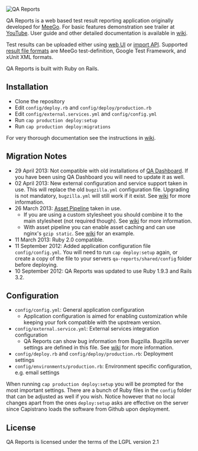 ![QA Reports](http://qa-reports.meego.com/images/meego_logo_hover.png)

QA Reports is a web based test result reporting application originally developed for
[MeeGo](http://en.wikipedia.org/wiki/MeeGo). For basic features demonstration
see trailer at [YouTube](http://www.youtube.com/watch?v=sOUkwJT2RBo). User
guide and other detailed documentation is available in [wiki](https://github.com/leonidas/qa-reports/wiki).

Test results can be uploaded either using [web UI](https://github.com/leonidas/qa-reports/wiki/User-guide#wiki-import)
or [import API](https://github.com/leonidas/qa-reports/wiki/API-Documentation#wiki-import).
Supported [result file formats](https://github.com/leonidas/qa-reports/wiki/XML-Formats)
are MeeGo test-definition, Google Test Framework, and xUnit XML formats.

QA Reports is built with Ruby on Rails.

## Installation

*   Clone the repository
*   Edit `config/deploy.rb` and `config/deploy/production.rb`
*   Edit `config/external.services.yml` and `config/config.yml`
*   Run `cap production deploy:setup`
*   Run `cap production deploy:migrations`

For very thorough documentation see the instructions in [wiki](https://github.com/leonidas/qa-reports/wiki/Setting-up-the-production-environment).

## Migration Notes

*   29 April 2013: Not compatible with old installations of [QA Dashboard](https://github.com/leonidas/qa-dashboard). If you have been using QA Dashboard you will need to update it as well.
*   02 April 2013: New external configuration and service support taken in use. This will replace the old `bugzilla.yml` configuration file. Upgrading is not mandatory, `bugzilla.yml` will still work if it exist. See [wiki](https://github.com/leonidas/qa-reports/wiki/External-Services) for more information.
*   26 March 2013: [Asset Pipeline](http://guides.rubyonrails.org/asset_pipeline.html) taken in use.
    * If you are using a custom stylesheet you should combine it to the main stylesheet (not required though). See [wiki](https://github.com/leonidas/qa-reports/wiki/Customization) for more information.
    * With asset pipeline you can enable asset caching and can use nginx's `gzip static`. See [wiki](https://github.com/leonidas/qa-reports/wiki/Setting-up-the-production-environment#wiki-nginx) for an example.
*   11 March 2013: Ruby 2.0 compatible.
*   11 September 2012: Added application configuration file `config/config.yml`. You
    will need to run `cap deploy:setup` again, or create a copy of the file to your
    servers `qa-reports/shared/config` folder before deploying.
*   10 September 2012: QA Reports was updated to use Ruby 1.9.3 and Rails 3.2.

## Configuration

*   `config/config.yml`: General application configuration
    * Application configuration is aimed for enabling customization while keeping your fork compatible with the upstream version.
*   `config/external.service.yml`: External services integration configuration
    * QA Reports can show bug information from Bugzilla. Bugzilla server settings are defined in this file. See [wiki](https://github.com/leonidas/qa-reports/wiki/External-Services) for more information.
*   `config/deploy.rb` and `config/deploy/production.rb`: Deployment settings
*   `config/environments/production.rb`: Environment specific configuration, e.g. email settings

When running `cap production deploy:setup` you will be prompted for the most important settings. There are a bunch of Ruby files in the `config` folder that can be adjusted as well if you wish. Notice however that no local changes apart from the ones `deploy:setup` asks are effective on the server since Capistrano loads the software from Github upon deployment.

## License

QA Reports is licensed under the terms of the LGPL version 2.1
